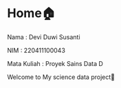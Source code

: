 # Home🏠

Nama : Devi Duwi Susanti

NIM : 220411100043

Mata Kuliah : Proyek Sains Data D


Welcome to My science data project🙌


<!-- This is a small sample book to give you a feel for how book content is
structured.
It shows off a few of the major file types, as well as some sample content.
It does not go in-depth into any particular topic - check out [the Jupyter Book documentation](https://jupyterbook.org) for more information. -->

<!-- Check out the content pages bundled with this sample book to see more. -->

<!-- ```{tableofcontents}
``` -->
